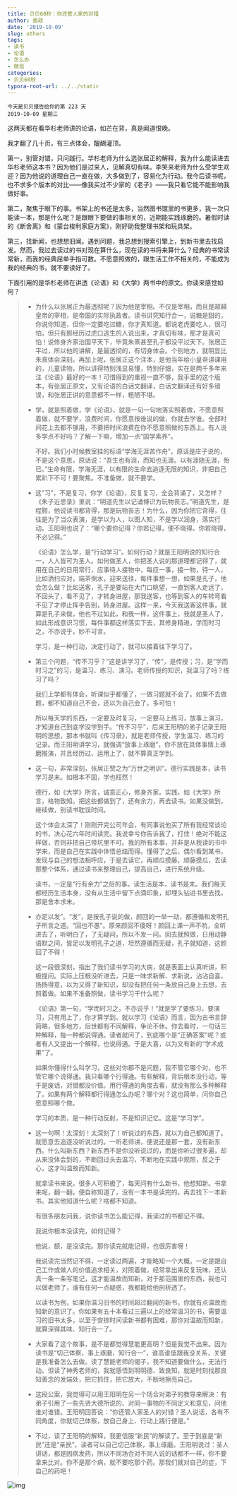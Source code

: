 ```yaml
---
title: 贝贝60秒：你还管人家的对错
author: 曲政
date: '2019-10-09'
slug: others
tags:
- 读书
- 论语
- 怎么办
- 微信
categories:
- 贝贝60秒
typora-root-url: ../../static
---
```


```
今天是贝贝报告给你的第 223 天
2019-10-09 星期三
```

这两天都在看华杉老师讲的论语，如芒在背，真是闻道恨晚。

我才翻了几十页，有三点体会，醍醐灌顶。

第一，别管对错，只问践行。华杉老师为什么选张居正的解释，我为什么能读进去华杉老师这本书？因为他们是过来人，见解真切有味。李笑来老师为什么受学生欢迎？因为他说的道理自己一直在做，大多做到了，容易化为行动。我今后读书呢，也不求多个版本的对比——像我买过不少家的《老子》——我只看它能不能影响我做好事。

第二，聚焦于眼下的事。书架上的书还是太多，当然图书馆里的书更多，我一次只能读一本，那是什么呢？是跟眼下要做的事相关的，近期能实践琢磨的。暑假时读的《断舍离》和《蒙台梭利家庭方案》，刚好助我整理书架和玩具架。

第三，找新闻，也想想旧闻。遇到问题，我总想到搜索引擎上，到新书里去找启发。然而，我过去读过的书对现在算什么，现在读的书将来算什么？经典的书常读常新，而我的经典屈单手指可数。不愿意照做的，跟生活工作不相关的，不能成为我的经典的书，就不要读好了。

下面引用的是华杉老师在讲透《论语》和《大学》两书中的原文。你读来感觉如何？

>   -   为什么以张居正为最透彻呢？因为他是宰相。不仅是宰相，而且是超越皇帝的宰相，是帝国的实际执政者。读书讲究知行合一，说糖是甜的，你说你知道，但你一定要吃过糖，你才真知道。都说老虎要吃人，很可怕，但只有那经历过虎口逃生的人说出来，才真切有味，那才是真可怕！说修身齐家治国平天下，毕竟朱熹甚至孔子都没平过天下。张居正平过，所以他的讲解，是最透彻的，有切身体会。个别地方，就明显比朱熹体会深刻。再加上呢，张居正这个注本，是他当年给小皇帝讲课用的，儿童读物，所以讲得特别浅显易懂，特别仔细，实在是两千多年来注《论语》最好的一本！可惜得到的重视一直不够，我手里的这个版本，有张居正原文，又有论语的白话文翻译，白话文翻译还有好多错误，和张居正讲的意思都不一样，粗陋不堪。
>
>   -   学，就是照着做，学《论语》，就是一句一句地落实照着做，不愿意照着做，就不要学，浪费时间，你愿意按谁说的做，你就去学谁。全部时间花上去都不够用，不要把时间浪费在你不愿意照做的东西上。有人说多学点不好吗？了解一下嘛，增加一点“国学素养”。
>
>       不好。我们小时候教室挂的标语“学海无涯苦作舟”，原话是庄子说的，不是这个意思，原话说：“吾生也有涯，而知也无涯。以有涯随无涯，殆已。”生命有限，学海无涯，以有限的生命去追逐无限的知识，非把自己累趴下不可！要聚焦。不准备做，就不要学。
>
>   -   这“习”，不是复习，你学《论语》，反复复习，全会背诵了，又怎样？《朱子近思录》里说：“明道先生以记诵博识为玩物丧志。”明道先生，是程颢，他说读书都背得，那是玩物丧志！为什么，因为你把它背得，往往是为了当众表演，是学以为人，以图人知，不是学以润身，落实行动。王阳明也说了：“哪个要你记得？你若记得，便不晓得。你若晓得，不必记得。”
>
>       《论语》怎么学，是“行动学习”。如何行动？就是王阳明说的知行合一，人人皆可为圣人。如何做圣人，你把圣人说的那道理都记得了，就用在自己的日用常行，应事待人接物中，每应一事，接一物，待一人，比如洒扫应对，端茶倒水，迎来送往，每件事想一想，如果是孔子，他会怎么做？比如送客，孔子是要站在大门口眺望，一直到客人走远了，不回头了，看不见了，才转身进屋，那我送客，也等到客人的车转弯看不见了才停止挥手告别，转身进屋。这样一来，今天我送客这件事，就算是孔子来做，他也不过如此，和我一样，这件事上，我就是圣人了，如此形成意识习惯，每件事都这样落实下去，其修身精进，学而时习之，不亦说乎，妙不可言。
>
>       学习，是一种行动，决定行动了，就可以接着往下学习了。
>
>   -   第三个问题，“传不习乎？”这是讲学习了，“传”，是传授；习，是“学而时习之”的习，是温习、练习、演习。老师传授的知识，我温习了吗？练习了吗？
>
>       我们上学都有体会，听课似乎都懂了，一做习题就不会了。如果不去做题，都不知道自己不会，还以为自己会了。多可怕！
>
>       所以每天学的东西，一定要及时复习，一定要马上练习，放事上演习，才知道自己到底学没学到手。“传不习乎”，后来王阳明的弟子记录王阳明的思想，那本书就叫《传习录》，就是老师传授，学生温习、练习的记录。而王阳明讲学习，就强调“放事上琢磨”，你不放在具体事情上琢磨推演，并且经历过、运用上了，就不算真正学到。
>
>   -   这一句，非常深刻，张居正赞之为“万世之明训”。德行实践是本，读书学习是末。如根本不固，学也枉然！
>
>       德行，如《大学》所言，诚意正心，修身齐家。实践，如《大学》所言，格物致知。把这些都做到了，还有余力，再去读书。如果没做到，继续做，别读书耽误时间。
>
>       这个体会太深了！刚刚开完公司年会，有同事说他买了所有我经常谈论的书，决心花六年时间读完。我说幸亏你告诉我了，打住！绝对不能这样做，否则非把自己带坑里不可。我的所有本事，并非是从我读的书中学来，而是自己在实践中体悟总结而得。懂得了之后，偶尔看到某书，发现与自己的想法相呼应，于是去读它，再顺瓜摸藤，顺藤摸瓜，去读那整个体系，通过读书来整理自己，提高自己，进行系统升级。
>
>       读书，一定是“行有余力”之后的事。读生活是本，读书是末。我们每天都经历生活本身，没有从生活中留下点滴印象，却埋头钻进书里去找，那是舍本求末。
>
>   -   亦足以发”。“发”，是按孔子说的做，颜回的一举一动，都遵循和发明孔子所言之道。“回也不愚”。原来颜回不傻呀！颜回上课一声不吭，全听进去了，听明白了，了无疑问，所以不发一问。回去就照做，日用动静语默之间，皆足以发明孔子之道，坦然遵循而无疑，孔子就知道，这颜回了不得！
>
>       这一段很深刻，指出了我们读书学习的大病，就是表面上认真听讲，积极提问。实际上压根没听进去，只是一味求新解、求新说，沾沾自喜，扬扬得意，以为又得了新知识，却没有把任何一条放自己身上去想，去照着做。如果不准备照做，读书学习干什么呢？
>
>       《论语》第一句，“学而时习之，不亦说乎！”就是学了要练习，要演习，只有用上了，你才算学到。就以学习《论语》而言，因为古书言辞简略，很多地方，后世都有不同解释，争论不休。你去看时，一句话三种解释，每一种都说得通。读者就问了，到底哪个是“正确答案”呢？或者有人又提出一个解释，也说得通。于是大喜，以为又有新的“学术成果”了。
>
>       如果你懂得什么叫学习，这些对你都不是问题，我不管它哪个对，也不管它哪个说得通。我只看哪个行得通。有些解释，背后根本没行动，等于是废话，对错都没价值。用行得通的角度去看，就没有那么多种解释了。如果有两个解释都行得通怎么办呢？哪个对？这也简单，问你自己愿意照哪个做。
>
>       学习的本质，是一种行动反射，不是知识记忆。这是“学习学”。
>
>   -   这一句啊！太深刻！太深刻了！听说过的东西，就以为自己都知道了。就愿意去追逐没听说过的。一听老师讲，便说还是那一套，没有新东西。什么叫新东西？新东西不是你没听说过的，而是你听过很多遍，却从来没体会到的，不断回过头去温习，不断地在实践中观照，反之于心，这才叫温故而知新。
>
>       就拿读书来说，很多人可积极了，每天问有什么新书，他想知新。书拿来呢，翻一翻，便自称知道了，没有一本书是读完的，再去找下一本新书。其实他知道什么呢？啥都不知道。
>
>       有很多朋友问我，说你读书怎么能记得，我读过的书都记不得。
>
>       我说你根本没读完，如何记得？
>
>       他说，额，是没读完。那你读完就能记得，也很厉害呀！
>
>       我说读完当然记不得，一定读过两遍，才能略知一个大概。一定是跟自己工作或做人的价值追求相关，对照着做，经常拿出来反复玩味，还认真一条一条写笔记，这才能温故而知新，对于那范围里的东西，我也可以做老师了，谁有任何一点疑惑，我都能给他剖析透了。
>
>       以读书为例，如果你温习旧书的时间超过翻阅的新书，你就有点温故而知新的意识了。你如果有五十本看过三遍以上的经常温习的书，需要温习的旧书太多，以至于安排时间读新书都有困难，那你对温故而知新，就算深得其味、知行合一了。
>
>   -   大家看了这个故事，是不是都觉得慧能更高明？但是我觉不出来。因为读书是“切己体察，事上琢磨，知行合一”，谁高谁低跟我没关系，关键是我准备怎么去做。读了慧能老师的偈子，我不知道要做什么，无法行动。但读了神秀老师的，我就感悟到明明德、致良知，就是时刻找那良知善念的发端处，把它抓住，把它放大，不断地擦亮自己。
>
>   -   这段公案，我觉得可以用王阳明在另一个场合对弟子的教导来解决：有弟子引用了一些先贤大德所说的、对同一事物的不同定义和意见，问他谁对谁错。王阳明回答说：“你还管人家圣人的对错？圣人说话，各有不同角度，你就切己体察，放自己身上、行动上践行便是。”
>
>   -   不过，读了王阳明的解释，我更信服“新民”的解读了。至于到底是“新民”还是“亲民”，读者可以自己切己体察，事上琢磨。王阳明说过：圣人讲话，都是因病发药，所以不同场合对不同人说的话都不一样，你不要拿来比对。你不是那个病，就不要吃那个药。那我们就对自己的症，下自己的药吧！

![img](/images/2019-10-09-%E8%B4%9D%E8%B4%9D60%E7%A7%92%EF%BC%9A%E4%BD%A0%E8%BF%98%E7%AE%A1%E4%BA%BA%E5%AE%B6%E7%9A%84%E5%AF%B9%E9%94%99/640-20200406145722322.jpeg)


